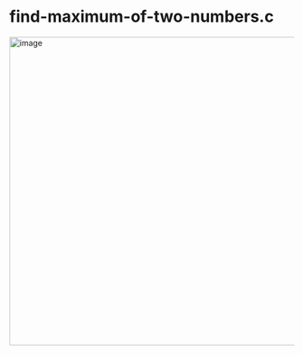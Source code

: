 # find-maximum-of-two-numbers.c
<img width="750" height="545" alt="image" src="https://github.com/user-attachments/assets/2ef7d4b5-51de-402f-8627-925b207ac291" />
